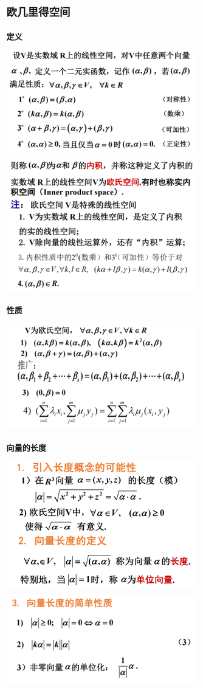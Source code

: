 # 欧几里得空间

## 定义

![](images/2021-05-27-09-31-30.png)

![](images/2021-05-27-09-31-46.png)

## 性质

![](images/2021-05-27-09-41-45.png)

## 向量的长度

![](images/2021-05-27-09-47-40.png)

![](images/2021-05-27-09-47-48.png)


